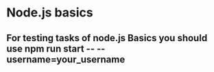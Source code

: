 # Node.js basics

## For testing tasks of node.js Basics you should use npm run start -- --username=your_username